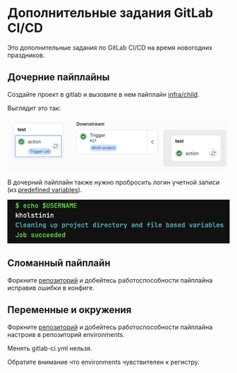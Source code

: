 # Дополнительные задания GitLab CI/CD

Это дополнительные задания по GitLab CI/CD на время новогодних праздников.

## Дочерние пайплайны

Создайте проект в gitlab и вызовите в нем пайплайн [infra/child](https://course.gitlab.yandexcloud.net/infra/child).

Выглядит это так:

![pipeline image](static/downstream.png)

В дочерний пайплайн также нужно пробросить логин учетной записи (из [predefined variables](https://docs.gitlab.com/ee/ci/variables/predefined_variables.html)).

![pipeline image](static/downstream_logs.png)

## Сломанный пайплайн

Форкните [репозиторий](https://course.gitlab.yandexcloud.net/infra/broken) и добейтесь работоспособности пайплайна исправив ошибки в конфиге.

## Переменные и окружения

Форкните [репозиторий](https://course.gitlab.yandexcloud.net/infra/environments) и добейтесь работоспособности пайплайна настроив в репозиторий environments.

Менять gitlab-ci.yml нельзя.

Обратите внимание что environments чувствителен к регистру.
